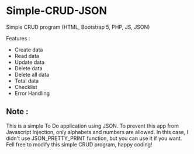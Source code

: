 # Simple-CRUD-JSON
Simple CRUD program (HTML, Bootstrap 5, PHP, JS, JSON)

Features :
- Create data
- Read data
- Update data
- Delete data
- Delete all data
- Total data
- Checklist
- Error Handling

Note :
-
This is a simple To Do application using JSON.
To prevent this app from Javascript Injection, only alphabets and numbers are allowed.
In this case, I didn't use JSON_PRETTY_PRINT function, but you can use it if you want.
Fell free to modify this simple CRUD program, happy coding!

